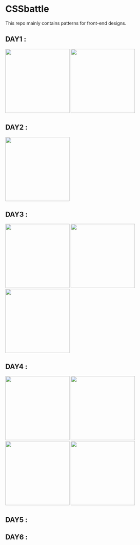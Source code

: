 # CSSbattle
This repo mainly contains patterns for front-end designs.


## DAY1 : 
<img src="https://github.com/shivamlol/CSSbattle/assets/76174984/21054d96-2711-4afc-878b-cd3442b5f191" width = 200px height = 200px>
<img src="https://github.com/shivamlol/CSSbattle/assets/76174984/93762def-c0fb-4fbd-8646-bb921946dcaf" width = 200px height = 200px>

## DAY2 : 
<img src="https://github.com/shivamlol/CSSbattle/assets/76174984/b2cc38af-2aa6-4ad1-8676-87a28c14fef6" width = 200px height = 200px>

## DAY3 : 
<img src="https://github.com/shivamlol/CSSbattle/assets/76174984/6acb5fc8-1daf-4b5c-ab0c-763baec53dab" width = 200px height = 200px>
<img src="https://github.com/shivamlol/CSSbattle/assets/76174984/d5b7b186-eb96-4de2-aae2-f1969eb104b7" width = 200px height = 200px>
<img src="https://github.com/shivamlol/CSSbattle/assets/76174984/fda66cfb-11bb-4cdd-83a8-b0a4e29424ab" width = 200px height = 200px>

## DAY4 : 
<img src="https://github.com/shivamlol/CSSbattle/assets/76174984/f391f75a-9ab3-450a-82c6-f77910315f73" width = 200px height = 200px>
<img src="https://github.com/shivamlol/CSSbattle/assets/76174984/b5c85163-b2df-4822-84e4-c513c2056e38" width = 200px height = 200px>
<img src="https://github.com/shivamlol/CSSbattle/assets/76174984/ba522f0a-9254-42b2-b95f-22ad23ece334" width = 200px height = 200px>
<img src="https://github.com/shivamlol/CSSbattle/assets/76174984/f83c6d94-107f-469a-8676-341f67431ae2" width = 200px height = 200px>

## DAY5 : 

## DAY6 : 
